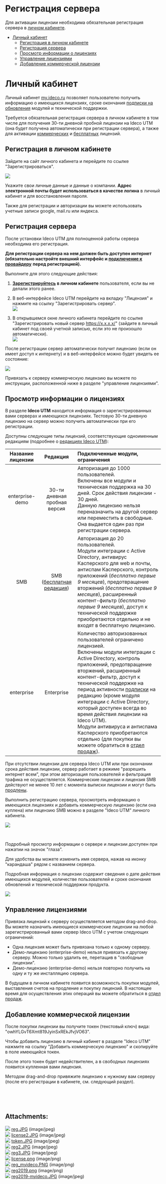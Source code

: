# Регистрация сервера

Для активации лицензии необходима обязательная регистрация сервера в
[личном кабинете](https://my.ideco.ru).

<div class="toc-macro rbtoc1627992594534">

  - [Личный кабинет](#id-Регистрациясервера-Личныйкабинет)
      - [Регистрация в личном
        кабинете](#id-Регистрациясервера-Регистрациявличномкабинете)
      - [Регистрация сервера](#id-Регистрациясервера-Регистрациясервера)
      - [Просмотр информации о
        лицензиях](#id-Регистрациясервера-Просмотринформацииолицензиях)
      - [Управление
        лицензиями](#id-Регистрациясервера-Управлениелицензиями)
      - [Добавление коммерческой
        лицензии](#id-Регистрациясервера-Добавлениекоммерческойлицензии)

</div>

# Личный кабинет

Личный кабинет [my.ideco.ru](https://my.ideco.ru) позволяет пользователю
получить информацию о имеющихся лицензиях, сроке окончания [подписки на
обновления](https://ideco.ru/buy/ics#subscribe) модулей и технической
поддержки.

Требуется обязательная регистрация сервера в личном кабинете в том числе
для получения 30-ти дневной пробной лицензии на Ideco UTM (она будет
получена автоматически при регистрации сервера), а также для
активации [коммерческих](https://ideco.ru/buy/ics) и
[бесплатных](https://ideco.ru/products/ics/free-edition)
лицензий.

## Регистрация в личном кабинете

Зайдите на сайт личного кабинета и перейдите по ссылке
"Зарегистрироваться".

![](attachments/4982927/6586839.png)

Укажите свои личные данные и данные о компании. **Адрес электронной
почты будет использоваться в качестве логина** в личный кабинет и
для восстановления пароля.

Также для регистрации и авторизации вы можете использовать учетные
записи google, mail.ru или яндекса.

## Регистрация сервера

После установки Ideco UTM для полноценной работы сервера необходима его
регистрация.

**Для регистрации сервера на нем должен быть доступен интернет
(обязательно настройте внешний интерфейс и [подключение к провайдеру](./Подключение_к_провайдеру.md)** **перед регистрацией).**

Выполните для этого следующие действия:

1.  **[Зарегистрируйтесь](https://my.ideco.ru/register/)** **в личном
    кабинете** пользователя, если вы не делали этого ранее.
2.  В веб-интерфейсе Ideco UTM перейдите на вкладку "Лицензия" и нажмите
    на ссылку "Зарегистрировать сервер".  
    ![](attachments/4982927/12025909.png)  
      
3.  В открывшемся окне личного кабинета перейдите по ссылке
    "Зарегистрировать новый сервер <https://x.x.x.x/>"
    (зайдите в личный кабинет под своей учетной записью, если это
    не произошло автоматически).  
    ![](attachments/4982927/12025910.jpg)  
      
      

После регистрации сервер автоматически получит лицензию (если он имеет
доступ к интернету) и в веб-интерфейсе можно будет увидеть ее
состояние:

![](attachments/4982927/4982956.jpg)

Привязать к серверу коммерческую лицензию вы можете по инструкции,
расположенной ниже в разделе "управление лицензиями".

## Просмотр информации о лицензиях

В разделе **Ideco UTM** находится информация о зарегистрированных вами
серверах и имеющихся лицензиях. Тестовую 30-ти дневную лицензию на
сервер можно получить автоматически при его регистрации.

Доступны следующие типы лицензий, соответствующие одноименным редакциям
(подробнее о [редакциях Ideco
UTM](https://ideco.ru/products/ics/editions)):

<div class="table-wrap">

<table>
<thead>
<tr class="header">
<th style="text-align: center;">Название лицензии</th>
<th style="text-align: center;">Редакция</th>
<th style="text-align: left;">Подключенные модули, ограничения</th>
</tr>
</thead>
<tbody>
<tr class="odd">
<td style="text-align: center;">enterprise-demo</td>
<td style="text-align: center;">30-ти дневная пробная версия</td>
<td style="text-align: left;">Авторизация до 1000 пользователей.<br />
Включены все модули и техническая поддержка на 30 дней. Срок действия лицензии - 30 дней.<br />
Данную лицензию нельзя переназначить на другой сервер или переместить в свободные. Она выдается один раз при регистрации сервера.</td>
</tr>
<tr class="even">
<td style="text-align: center;">SMB</td>
<td style="text-align: center;">SMB (<a href="https://ideco.ru/products/ics/free-edition">бесплатная редакция</a>)</td>
<td style="text-align: left;">Авторизация до 20 пользователей.<br />
Модули интеграции с Active Directory, антивирус Касперского для web и почты, антиспам Касперского, контроль приложений (<em>бесплатно первые 9 месяцев</em>), предотвращение вторжений (<em>бесплатно первые 9 месяцев</em>), расширенный контент-фильтр (<em>бесплатно первые 9 месяцев</em>), доступ к технической поддержке приобретаются отдельно и не входят в бесплатную лицензию.</td>
</tr>
<tr class="odd">
<td style="text-align: center;">enterprise</td>
<td style="text-align: center;">Enterprise</td>
<td style="text-align: left;">Количество авторизованных пользователей ограничено лицензией.<br />
Включены модули интеграции с Active Directory, контроль приложений, предотвращение вторжений, расширенный контент-фильтр, доступ к технической поддержке на период активности <a href="https://ideco.ru/buy/ics#subscribe">подписки</a> на редакцию (кроме модуля интеграции с Active Directory, который доступен всегда во время действия лицензии на Ideco UTM).<br />
Модули антивируса и антиспама Касперского приобретаются отдельно (для покупки вы можете обратиться в <a href="https://ideco.ru/buy/ics#buy">отдел продаж</a>).</td>
</tr>
</tbody>
</table>

</div>

При отсутствии лицензии для сервера Ideco UTM или при окончании срока
действия лицензии, сервер работает в режиме "разрешить интернет
всем", при этом авторизация пользователей и фильтрация трафика не
осуществляется. Коммерческие лицензии и лицензия SMB действуют не
менее 10 лет с момента выписки лицензии и могут быть
[продлены](https://ideco.ru/buy/ics#subscribe).

Выполнить регистрацию сервера, просмотреть информацию о имеющихся
лицензиях и добавить коммерческую лицензию (если она куплена) или
лицензию SMB можно в разделе "Ideco UTM" личного кабинета.

![](attachments/4982927/6357122.png)

 

Подробный просмотр информации о сервере и лицензии доступен при нажатии
на значок "глаза".

Для удобства вы можете изменить имя сервера, нажав на иконку "карандаша"
рядом с названием сервера.

Подробная информация о лицензии содержит сведения о дате действия
имеющихся модулей, количестве пользователей и сроке окончания
обновлений и технической поддержки продукта.

![](attachments/4982927/4982946.jpg)

## Управление лицензиями

Привязка лицензий к серверу осуществляется методом drag-and-drop. Вы
можете назначить имеющиеся коммерческие лицензии на любой
зарегистрированный вами сервер Ideco UTM с учетом следующих
ограничений:

  - Одна лицензия может быть привязана только к одному серверу.
  - Демо-лицензию (enterprise-demo) нельзя привязать к другому серверу.
    Можно только удалить ее, перетащив в "свободные лицензии".
  - Демо-лицензию (enterprise-demo) нельзя повторно получить на одну и
    ту же инсталляцию сервера.

В будущем в личном кабинете появится возможность покупки модулей,
выставления счетов на продление и покупку лицензий. В настоящее
время для осуществления этих операций вы можете обратиться в [отдел
продаж](https://ideco.ru/buy).

## Добавление коммерческой лицензии

После покупки лицензии вы получите токен (текстовый ключ) вида:
"owhYLGvT6Xmt819JyinSxREkJfvjVO63".

Чтобы добавить лицензию в личный кабинет в разделе "Ideco UTM" нажмите
на ссылку "Добавить коммерческую лицензию" и скопируйте в поле
имеющийся токен.

После этого токен будет недействителен, а в свободных лицензиях появится
купленная вами лицензия.

Методом drag-and-drop привяжите лицензию к нужному вам серверу (после
его регистрации в кабинете, см. следующий раздел).

 

 

<div class="pageSectionHeader">

## Attachments:

</div>

<div class="greybox" data-align="left">

![](images/icons/bullet_blue.gif)
[reg.JPG](attachments/4982927/4982932.jpg) (image/jpeg)  
![](images/icons/bullet_blue.gif)
[license2.JPG](attachments/4982927/4982946.jpg) (image/jpeg)  
![](images/icons/bullet_blue.gif)
[token.JPG](attachments/4982927/4982950.jpg) (image/jpeg)  
![](images/icons/bullet_blue.gif)
[reg2.JPG](attachments/4982927/4982951.jpg) (image/jpeg)  
![](images/icons/bullet_blue.gif)
[reg3.JPG](attachments/4982927/4982956.jpg) (image/jpeg)  
![](images/icons/bullet_blue.gif)
[license.png](attachments/4982927/6357122.png) (image/png)  
![](images/icons/bullet_blue.gif)
[reg\_myideco.PNG](attachments/4982927/6586839.png) (image/png)  
![](images/icons/bullet_blue.gif)
[reg2019.png](attachments/4982927/12025909.png) (image/png)  
![](images/icons/bullet_blue.gif)
[reg2019-myideco.JPG](attachments/4982927/12025910.jpg) (image/jpeg)  

</div>
